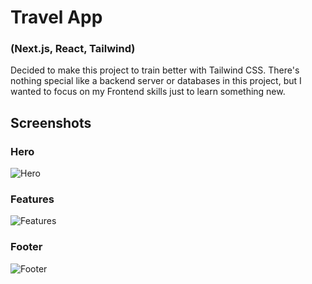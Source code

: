 # Travel App
###  (Next.js, React, Tailwind)
Decided to make this project to train better with Tailwind CSS. There's nothing special like a backend server or databases in this project, but I wanted to focus on my Frontend skills just to learn something new.

## Screenshots
### Hero
![Hero](https://i.ibb.co/4JrJvcd/main.png)
### Features
![Features](https://i.ibb.co/8gHVmtR/features.png)
### Footer
![Footer](https://i.ibb.co/kxyHmTC/footer.png)
